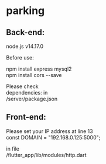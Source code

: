 # parking

## Back-end:
node.js v14.17.0

Before use:

npm install express mysql2<br>
npm install cors --save

Please check<br>
dependencies: in<br>
/server/package.json


## Front-end:

Please set your IP address at line 13<br>
const DOMAIN = "192.168.0.125:5000";

in file<br>
/flutter_app/lib/modules/http.dart
